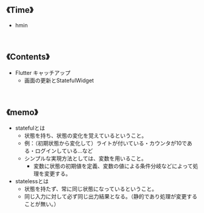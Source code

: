 ## 《Time》
- hmin

<br>

## 《Contents》
- Flutter キャッチアップ
  - 画面の更新とStatefulWidget

<br>

## 《memo》
- statefulとは
  - 状態を持ち、状態の変化を覚えているということ。
  - 例：（初期状態から変化して）ライトが付いている・カウンタが10である・ログインしている...など
  - シンプルな実現方法としては、変数を用いること。
    - 変数に状態の初期値を定義、変数の値による条件分岐などによって処理を変更する。
- statelessとは
  - 状態を持たず、常に同じ状態になっているということ。
  - 同じ入力に対して必ず同じ出力結果となる。（静的であり処理が変更することが無い。）
